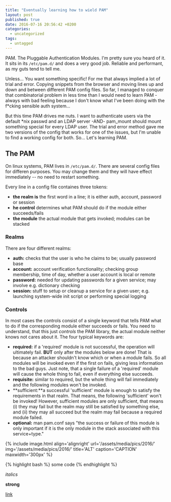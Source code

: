 ```yaml
---
title: "Eventually learning how to wield PAM"
layout: post
published: true
date: 2016-07-16 20:56:42 +0200
categories:
  - uncategorized
tags:
  - untagged
---
```


PAM. The Pluggable Authentication Modules. I'm pretty sure you heard of it. It sits in its `/etc/pam.d/` and does a very good job. Reliable and performant, as my guts tend to tell me.

Unless... You want something specific! For me that always implied a lot of trial and error. Copying snippets from the browser and moving lines up and down and between different PAM config files. So far, I managed to conquer that combinatorial problem in less time than I would need to learn PAM - always with bad feeling because I don't know what I've been doing with the f*cking sensible auth system...

But this time PAM drives me nuts. I want to authenticate users via the default *nix passwd and an LDAP server -AND- pam_mount should mount something special for every LDAP user. The trial and error method gave me two versions of the config that works for one of the issues, but I'm unable to find a working config for both. So... Let's learning PAM.

## The PAM
On linux systems, PAM lives in `/etc/pam.d/`. There are several config files for differen purposes. You may change them and they will have effect immediately -- no need to restart something.

Every line in a config file containes three tokens:

* **the realm is** the first word in a line; it is either auth, account, password or session
* **he control** determines what PAM should do if the module either succeeds/fails
* **the module** the actual module that gets invoked; modules can be stacked

### Realms
There are four different realms:

* **auth:** checks that the user is who he claims to be; usually password base
* **account:** account verification functionality; checking group membership, time of day, whether a user account is local or remote
* **password:** needed for updating passwords for a given service; may involve e.g. dictionary checking
* **session:** stuff to setup or cleanup a service for a given user; e.g. launching system-wide init script or performing special logging


### Controls
In most cases the controls consist of a single keyword that tells PAM what to do if the corresponding module either succeeds or fails. You need to understand, that this just *controls* the PAM library, the actual module neither knows not cares about it. The four typical keywords are:

* **required:** if a 'required' module is not successful, the operation will ultimately fail. **BUT** only after the modules below are done! That is because an attacker shouldn't know which or when a module fails. So all modules will be invoked even if the first on fails, giving less information to the bad guys. Just note, that a single failure of a 'required' module will cause the whole thing to fail, even if everything else succeeds.
* **requisite:** similar to required, but the whole thing will fail immediately and the following modules won't be invoked.
* **sufficient:**a successful 'sufficient' module is enough to satisfy the requirements in that realm. That means, the following 'sufficient' won't be invoked! However, sufficient modules are only sufficient, that means (i) they may fail but the realm may still be satisfied by something else, and (ii) they may all succeed but the realm may fail because a required module failed.
* **optional:** man pam.conf says "the success or failure of this module is only important if it is the only module in the stack associated with this service+type."





{% include image.html align='alignright' url='/assets/media/pics/2016/' img='/assets/media/pics/2016/' title='ALT' caption='CAPTION' maxwidth='300px' %}

{% highlight bash %}
some code
{% endhighlight %}

*italics*

**strong**

[link](url)


